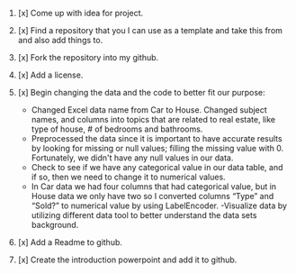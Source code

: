 1. [x] Come up with idea for project.
2. [x] Find a repository that you I can use as a template and take this from and also add things to.
3. [x] Fork the repository into my github.
4. [x] Add a license.
5. [x] Begin changing the data and the code to better fit our purpose:
    - Changed Excel data name from Car to House. Changed subject names, and columns into topics that are related to real estate, like type of house, # of bedrooms         and bathrooms.
    - Preprocessed the data since it is important to have accurate results by looking for missing or null values; filling the missing value with 0. Fortunately, we       didn't have any null values in our data.
    - Check to see if we have any categorical value in our data table, and if so, then we need to change it to numerical values.
    - In Car data we had four columns that  had categorical value, but in House data we only have two so I converted columns “Type” and “Sold?” to numerical value         by using LabelEncoder.
    -Visualize data by utilizing different data tool to better understand the data sets background.

 6. [x] Add a Readme to github.
 7. [x] Create the introduction powerpoint and add it to github.



